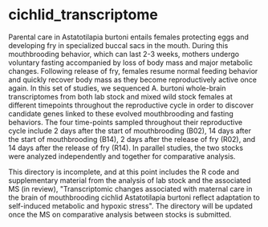 # cichlid_transcriptome
Parental care in Astatotilapia burtoni entails females protecting eggs and developing fry in specialized buccal sacs in the mouth. During this mouthbrooding behavior, which can last 2-3 weeks, mothers undergo voluntary fasting accompanied by loss of body mass and major metabolic changes. Following release of fry, females resume normal feeding behavior and quickly recover body mass as they become reproductively active once again. In this set of studies, we sequenced A. burtoni whole-brain transcriptomes from both lab stock and mixed wild stock females at different timepoints throughout the reproductive cycle in order to discover candidate genes linked to these evolved mouthbrooding and fasting behaviors. The four time-points sampled throughout their reproductive cycle include 2 days after the start of mouthbrooding (B02), 14 days after the start of mouthbrooding (B14), 2 days after the release of fry (R02), and 14 days after the release of fry (R14). In parallel studies, the two stocks were analyzed independently and together for comparative analysis. 

This directory is incomplete, and at this point includes the R code and supplementary material from the analysis of lab stock and the associated MS (in review), "Transcriptomic changes associated with maternal care in the brain of mouthbrooding cichlid Astatotilapia burtoni reflect adaptation to self-induced metabolic and hypoxic stress". The directory will be updated once the MS on comparative analysis between stocks is submitted. 
